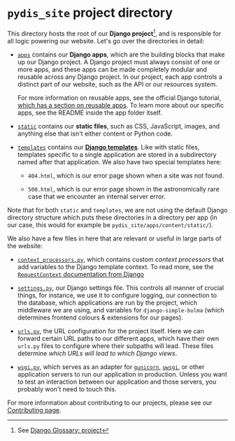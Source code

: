 # `pydis_site` project directory

This directory hosts the root of our **Django project**[^1], and is responsible
for all logic powering our website. Let's go over the directories in detail:

- [`apps`](./apps) contains our **Django apps**, which are the building blocks
  that make up our Django project. A Django project must always consist of one
  or more apps, and these apps can be made completely modular and reusable
  across any Django project. In our project, each app controls a distinct part
  of our website, such as the API or our resources system.

  For more information on reusable apps, see the official Django tutorial,
  [which has a section on reusable
  apps](https://docs.djangoproject.com/en/dev/intro/reusable-apps/). To learn
  more about our specific apps, see the README inside the app folder itself.

- [`static`](./static) contains our **static files**, such as CSS, JavaScript,
  images, and anything else that isn't either content or Python code.

- [`templates`](./templates) contains our **[Django
  templates](https://docs.djangoproject.com/en/dev/topics/templates/)**. Like
  with static files, templates specific to a single application are stored in a
  subdirectory named after that application. We also have two special templates
  here:

  - `404.html`, which is our error page shown when a site was not found.

  - `500.html`, which is our error page shown in the astronomically rare case
    that we encounter an internal server error.


Note that for both `static` and `templates`, we are not using the default Django
directory structure which puts these directories in a directory per app (in our
case, this would for example be ``pydis_site/apps/content/static/``).

We also have a few files in here that are relevant or useful in large parts of
the website:

- [`context_processors.py`](./context_processors.py), which contains custom
  *context processors* that add variables to the Django template context. To
  read more, see the [`RequestContext` documentation from
  Django](https://docs.djangoproject.com/en/dev/ref/templates/api/#django.template.RequestContext)

- [`settings.py`](./settings.py), our Django settings file. This controls all
  manner of crucial things, for instance, we use it to configure logging, our
  connection to the database, which applications are run by the project, which
  middleware we are using, and variables for `django-simple-bulma` (which
  determines frontend colours & extensions for our pages).

- [`urls.py`](./urls.py), the URL configuration for the project itself. Here we
  can forward certain URL paths to our different apps, which have their own
  `urls.py` files to configure where their subpaths will lead. These files
  determine _which URLs will lead to which Django views_.

- [`wsgi.py`](./wsgi.py), which serves as an adapter for
  [`gunicorn`](https://github.com/benoitc/gunicorn),
  [`uwsgi`](https://github.com/unbit/uwsgi), or other application servers to run
  our application in production. Unless you want to test an interaction between
  our application and those servers, you probably won't need to touch this.


For more information about contributing to our projects, please see our
[Contributing
page](https://www.pythondiscord.com/pages/guides/pydis-guides/contributing/).

[^1]: See [Django Glossary: project](https://docs.djangoproject.com/en/dev/glossary/#term-project)
